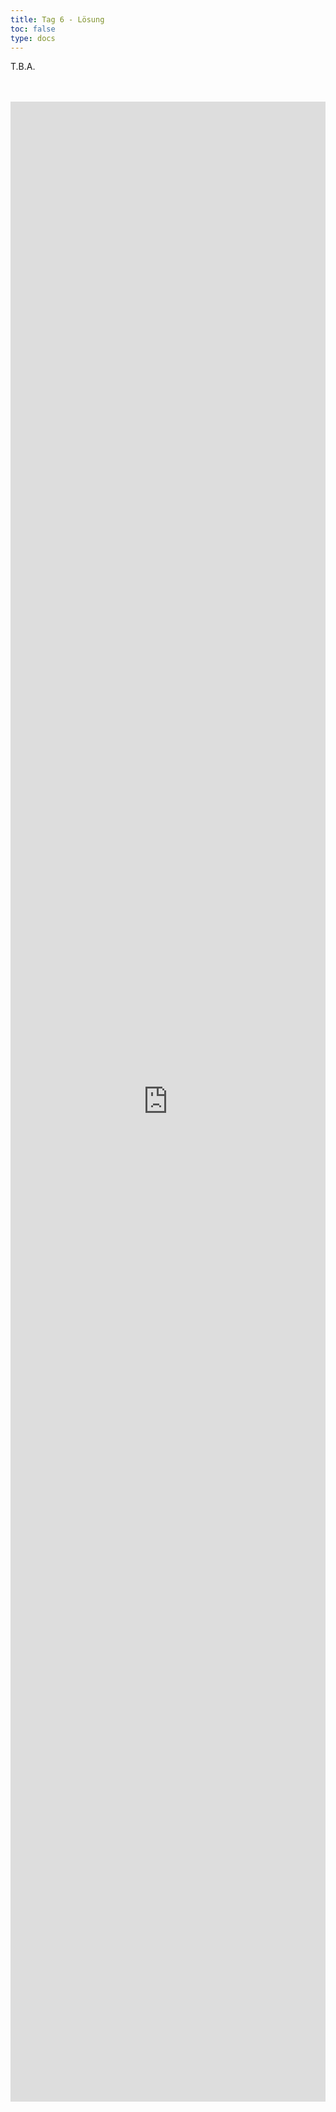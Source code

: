 ```yaml
---
title: Tag 6 - Lösung 
toc: false
type: docs
---
```


T.B.A.



<br>
<br>
<iframe 
    style="width: 100%; height: 80vh;" 
    src="https://lichess.org/study/embed/PrONOirR/4NFml2tJ" 
    frameborder="0">
</iframe> 

